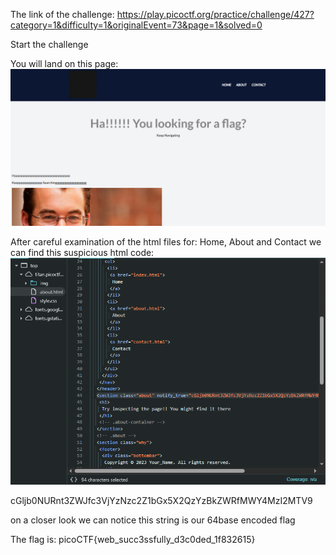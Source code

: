 The link of the challenge: https://play.picoctf.org/practice/challenge/427?category=1&difficulty=1&originalEvent=73&page=1&solved=0 

Start the challenge 

You will land on this page:  
![challenge](./img/challenge.png) 
 
After careful examination of the html files for: Home, About and Contact
we can find this suspicious html code:  
![inspect](./img/inspect.png)

cGljb0NURnt3ZWJfc3VjYzNzc2Z1bGx5X2QzYzBkZWRfMWY4MzI2MTV9

on a closer look we can notice this string is our 64base encoded flag

The flag is: picoCTF{web_succ3ssfully_d3c0ded_1f832615}
